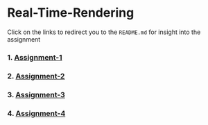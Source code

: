 # Real-Time-Rendering
 
Click on the links to redirect you to the `README.md` for insight into the assignment

### 1. [Assignment-1](https://github.com/hamzzgab/Real-Time-Rendering/tree/main/Assignment-1#assignment-1)
### 2. [Assignment-2](https://github.com/hamzzgab/Real-Time-Rendering/tree/main/Assignment-2#assignment-2)
### 3. [Assignment-3](https://github.com/hamzzgab/Real-Time-Rendering/tree/main/Assignment-3#assignment-3)
### 4. [Assignment-4](https://github.com/hamzzgab/Real-Time-Rendering/tree/main/Assignment-4#assignment-4)
